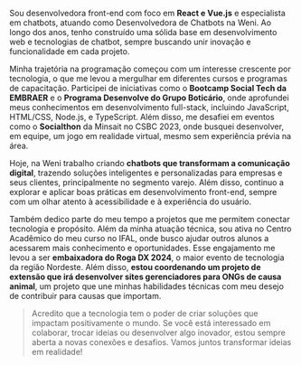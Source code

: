 
Sou desenvolvedora front-end com foco em **React e Vue.js** e especialista em chatbots, atuando como Desenvolvedora de Chatbots na Weni. Ao longo dos anos, tenho construído uma sólida base em desenvolvimento web e tecnologias de chatbot, sempre buscando unir inovação e funcionalidade em cada projeto.

Minha trajetória na programação começou com um interesse crescente por tecnologia, o que me levou a mergulhar em diferentes cursos e programas de capacitação. Participei de iniciativas como o **Bootcamp Social Tech da EMBRAER** e o **Programa Desenvolve do Grupo Boticário**, onde aprofundei meus conhecimentos em desenvolvimento full-stack, incluindo JavaScript, HTML/CSS, Node.js, e TypeScript. Além disso, me desafiei em eventos como o **Socialthon** da Minsait no CSBC 2023, onde busquei desenvolver, em equipe, um jogo em realidade virtual, mesmo sem experiência prévia na área.

Hoje, na Weni trabalho criando **chatbots que transformam a comunicação digital**, trazendo soluções inteligentes e personalizadas para empresas e seus clientes, principalmente no segmento varejo. Além disso, continuo a explorar e aplicar boas práticas em desenvolvimento front-end, sempre com um olhar atento à acessibilidade e à experiência do usuário.

Também dedico parte do meu tempo a projetos que me permitem conectar tecnologia e propósito. Além da minha atuação técnica, sou ativa no Centro Acadêmico do meu curso no IFAL, onde busco ajudar outros alunos a acessarem mais conhecimento e oportunidades. Esse engajamento me levou a ser **embaixadora do Roga DX 2024**, o maior evento de tecnologia da região Nordeste. Além disso, **estou coordenando um projeto de extensão que irá desenvolver sites gerenciadores para ONGs de causa animal**, um projeto que une minhas habilidades técnicas com meu desejo de contribuir para causas que importam.

> Acredito que a tecnologia tem o poder de criar soluções que impactam
> positivamente o mundo. Se você está interessado em colaborar, trocar
> ideias ou desenvolver algo inovador, estou sempre aberta a novas
> conexões e desafios. Vamos juntos transformar ideias em realidade!

